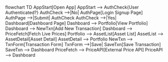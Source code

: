 flowchart TD
    AppStart[Open App]
    AppStart --> AuthCheck{User Authenticated?}
    AuthCheck -->|No| AuthPage[Login Signup Page]
    AuthPage -->|Submit| AuthCheck
    AuthCheck -->|Yes| Dashboard[Dashboard Page]
    Dashboard --> Portfolio[View Portfolio]
    Dashboard --> NewTxn[Add New Transaction]
    Dashboard --> PriceFetch[Fetch Live Prices]
    Portfolio --> AssetList[Asset List]
    AssetList --> AssetDetail[Asset Detail]
    AssetDetail --> Portfolio
    NewTxn --> TxnForm[Transaction Form]
    TxnForm -->|Save| SaveTxn[Save Transaction]
    SaveTxn --> Dashboard
    PriceFetch --> PriceAPI[External Price API]
    PriceAPI --> Dashboard
